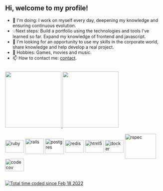 <h2>Hi, welcome to my profile!</h2>

- 📖 I'm doing: I work on myself every day, deepening my knowledge and ensuring continuous evolution.
- 💡Next steps: Build a portfolio using the technologies and tools I've learned so far. Expand my knowledge of frontend and javascript.
- 🤝 I'm looking for an opportunity to use my skills in the corporate world, share knowledge and help develop a real project.
- 📜 Hobbies: Games, movies and music.
- 📫 How to contact me: [contact](https://linktr.ee/Jhonny_Toledo).

##

<div align="left">
  <a href="https://github.com/Jhonny4975">
  <img height="180em" src="https://github-readme-stats.vercel.app/api?username=Jhonny4975&show_icons=true&icon_color=hex_color&theme=material-palenight&count_private=true"/>
  <img height="180em" src="https://github-readme-stats.vercel.app/api/top-langs/?username=Jhonny4975&layout=compact&theme=material-palenight"/></a>
</div>

<div align="left" style="display: inline_block"><br>
  <img align="center" alt="ruby" height="40" width="60" src="https://cdn.jsdelivr.net/gh/devicons/devicon/icons/ruby/ruby-plain-wordmark.svg" />
  <img align="center" alt="rails" height="50" width="60" src="https://cdn.jsdelivr.net/gh/devicons/devicon/icons/rails/rails-plain-wordmark.svg" />
  <img align="center" alt="postgres" height="50" width="60" src="https://cdn.jsdelivr.net/gh/devicons/devicon/icons/postgresql/postgresql-plain-wordmark.svg" />
  <img align="center" alt="redis" height="40" width="60" src="https://cdn.jsdelivr.net/gh/devicons/devicon/icons/redis/redis-plain-wordmark.svg" />
  <img align="center" alt="html5" height="40" width="60" src="https://cdn.jsdelivr.net/gh/devicons/devicon/icons/html5/html5-plain-wordmark.svg" />
  <img align="center" alt="docker" height="40" width="60" src="https://cdn.jsdelivr.net/gh/devicons/devicon/icons/docker/docker-plain-wordmark.svg">
  <img align="center" alt="rspec" height="80" width="100" src="https://cdn.jsdelivr.net/gh/devicons/devicon/icons/rspec/rspec-original-wordmark.svg" />
  <img align="center" alt="codecov" height="40" width="60" src="https://cdn.jsdelivr.net/gh/devicons/devicon/icons/codecov/codecov-plain.svg" />
</div>

##

<div align="left">
  <a href="https://wakatime.com/@00f993aa-e30a-408c-9821-b9197f197a31"><img src="https://wakatime.com/badge/user/00f993aa-e30a-408c-9821-b9197f197a31.svg" alt="Total time coded since Feb 18 2022" /></a>
</div>
